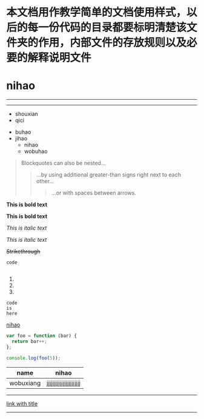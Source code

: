 # 本文档用作教学简单的文档使用样式，以后的每一份代码的目录都要标明清楚该文件夹的作用，内部文件的存放规则以及必要的解释说明文件
# nihao
---
---
+ shouxian
+ qici
- buhao
- jihao
    + nihao
    + wobuhao

> Blockquotes can also be nested...
>> ...by using additional greater-than signs right next to each other...
> > > ...or with spaces between arrows.

**This is bold text**

__This is bold text__

*This is italic text*

_This is italic text_

~~Strikethrough~~

```
code


```
1.
2.
3.



    code
    is
    here

[nihao](http)


``` js
var foo = function (bar) {
  return bar++;
};

console.log(foo(5));
```
| name | nihao |
|-----|----|
|wobuxiang|jjjjjjjjjjjjjjjjjjjjjjj

--------


[link with title](http://nodeca.github.io/pica/demo/ "title text!")

---

